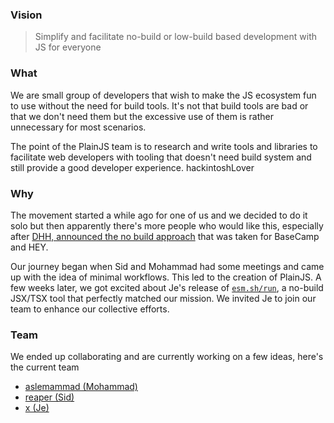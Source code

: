### Vision

> Simplify and facilitate no-build or low-build based development with JS for
> everyone

### What

We are small group of developers that wish to make the JS ecosystem fun to use
without the need for build tools. It's not that build tools are bad or that we
don't need them but the excessive use of them is rather unnecessary for most
scenarios.

The point of the PlainJS team is to research and write tools and libraries to
facilitate web developers with tooling that doesn't need build system and still
provide a good developer experience. hackintoshLover

### Why
The movement started a while ago for one of us and we decided to do it solo but
then apparently there's more people who would like this, especially after
[DHH, announced the no build approach](https://world.hey.com/dhh/you-can-t-get-faster-than-no-build-7a44131c)
that was taken for BaseCamp and HEY. 

Our journey began when Sid and Mohammad had some meetings and came up with the idea of minimal workflows. This led to the creation of PlainJS. A few weeks later, we got excited about Je's release of [`esm.sh/run`](https://twitter.com/jexia_/status/1727468009202307218), a no-build JSX/TSX tool that perfectly matched our mission. We invited Je to join our team to enhance our collective efforts.



### Team

We ended up collaborating and are currently working on a few ideas, here's the current team

- [aslemammad (Mohammad)](https://github.com/aslemammad)
- [reaper (Sid)](https://reaper.is)
- [x (Je)](https://github.com/ije)
